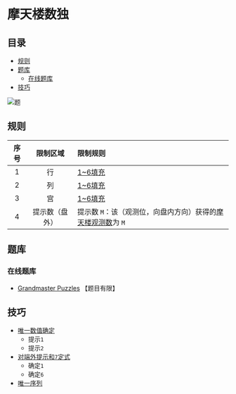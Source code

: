 # 摩天楼数独
<!-- START doctoc generated TOC please keep comment here to allow auto update -->
<!-- DON'T EDIT THIS SECTION, INSTEAD RE-RUN doctoc TO UPDATE -->
## 目录

- [规则](#%E8%A7%84%E5%88%99)
- [题库](#%E9%A2%98%E5%BA%93)
  - [在线题库](#%E5%9C%A8%E7%BA%BF%E9%A2%98%E5%BA%93)
- [技巧](#%E6%8A%80%E5%B7%A7)

<!-- END doctoc generated TOC please keep comment here to allow auto update -->

![题](https://www.gmpuzzles.com/images/blog/GM-SkyscrapersEx.png)

## 规则

| 序号  |  限制区域   | 限制规则                                 |
|:---:|:-------:|:-------------------------------------|
|  1  |    行    | [1~6填充]                              |
|  2  |    列    | [1~6填充]                              |
|  3  |    宫    | [1~6填充]                              |
|  4  | 提示数（盘外） | 提示数 `M`：该（观测位，向盘内方向）获得的[摩天楼观测数]为 `M` |

## 题库

### 在线题库

- [Grandmaster Puzzles] 【题目有限】

## 技巧

- [唯一数值确定](https://www.bilibili.com/read/cv10181180)
  - 提示`1`
  - 提示`2`
- [对端外提示和`7`定式](https://www.bilibili.com/read/cv10181180)
  - 确定`1`
  - 确定`6`
- [唯一序列](https://www.bilibili.com/read/cv10181180)

[1~6填充]: ../../../rules/rules.md#1to6填充

[摩天楼观测数]: ../../../rules/rules.md#摩天楼观测数

[Grandmaster Puzzles]: https://www.gmpuzzles.com/blog/skyscrapers-rules-and-info/

